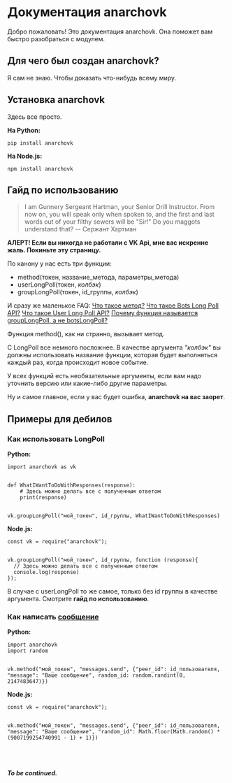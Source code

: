 # Документация anarchovk

Добро пожаловать! Это документация anarchovk.
Она поможет вам быстро разобраться с модулем.

  
## Для чего был создан anarchovk?
Я сам не знаю. Чтобы доказать что-нибудь всему миру.

  
## Установка anarchovk


Здесь все просто.

**На Python:**

    pip install anarchovk

**На Node.js:**

    npm install anarchovk

  
## Гайд по использованию


> I am Gunnery Sergeant Hartman, your Senior Drill Instructor. From now on, you will speak only when spoken to, and the first and last words out of your filthy sewers will be "Sir!" Do you maggots understand that?
> -- Сержант Хартман

**АЛЕРТ! Если вы никогда не работали с VK Api, мне вас искренне жаль. Покиньте эту страницу.**

По канону у нас есть три функции: 

 - method(токен, название_метода, параметры_метода)  
 - userLongPoll(токен, *колбэк*)
 - groupLongPoll(токен, id_группы, *колбэк*)

И сразу же маленькое FAQ:
[Что такое метод?](https://vk.com/dev/methods)
[Что такое  Bots Long Poll API?](https://vk.com/dev/bots_longpoll) 
[Что такое  User Long Poll API?](https://vk.com/dev/using_longpoll) 
[Почему функция называется groupLongPoll, а не botsLongPoll? ](http://lurkmore.to/%D0%98%D0%B1%D0%BE_%D0%BD%D0%B5%D1%85%D1%83%D0%B9)

Функция method(), как ни странно, вызывает метод.

С LongPoll все немного посложнее. В качестве аргумента *"колбэк"* вы должны использовать название функции, которая будет выполняться каждый раз, когда происходит новое событие.

У всех функций есть необязательные аргументы, если вам надо уточнить версию или какие-либо другие параметры.

Ну и самое главное, если у вас будет ошибка, **anarchovk на вас заорет**. 

  
## Примеры для дебилов


### Как использовать LongPoll

**Python:**

    import anarchovk as vk
    
    
    def WhatIWantToDoWithResponses(response):
        # Здесь можно делать все с полученным ответом
        print(response)
    
              
    vk.groupLongPoll("мой_токен", id_группы, WhatIWantToDoWithResponses)

**Node.js:**

    const vk = require("anarchovk");


    vk.groupLongPoll("мой_токен", id_группы, function (response){
      // Здесь можно делать все с полученным ответом
      console.log(response)
    });

В случае с userLongPoll то же самое, только без id группы в качестве аргумента. Смотрите **гайд по использованию**.

### Как написать [сообщение](https://vk.com/dev/messages.send)

**Python:**

    import anarchovk
    import random
    
    
    vk.method("мой_токен", "messages.send", {"peer_id": id_пользователя, "message": "Ваше сообщение", random_id: random.randint(0, 2147483647)})

**Node.js:** 


    const vk = require("anarchovk");


    vk.method("мой_токен", "messages.send", {"peer_id": id_пользователя, "message": "Ваше сообщение", "random_id": Math.floor(Math.random() * (9007199254740991 - 1) + 1)})

<br><br><br>
***To be continued.***
